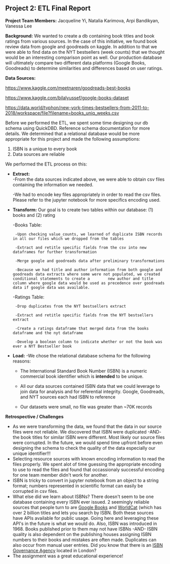 ## Project 2:  ETL Final Report

**Project Team Members:**  Jacqueline Yi, Natalia Karimova, Arpi Bandikyan, Vanessa Lee

**Background:** We wanted to create a db containing book titles and book ratings from various sources.  In the case of this initiative, we found book review data from google and goodreads on kaggle.  In addition to that we were able to find data on the NYT bestsellers (week counts) that we thought would be an interesting comparison point as well.  Our production database will ultimately compare two different data platforms (Google Books, Goodreads) to determine similarities and differences based on user ratings.

**Data Sources:**

  https://www.kaggle.com/meetnaren/goodreads-best-books
  
  https://www.kaggle.com/bilalyussef/google-books-dataset
  
  https://data.world/typhon/new-york-times-bestsellers-from-2011-to-2018/workspace/file?filename=books_uniq_weeks.csv
  
  
Before we performed the ETL, we spent some time designing our db schema using QuickDBD.  Reference schema documentation for more details.  We determined that a relational     database would be more appropriate for this project and made the following assumptions:
  1) ISBN is a unique to every book
  2) Data sources are reliable
  
We performed the ETL process on this:
  - **Extract:**  
    -From the data sources indicated above, we were able to obtain csv files containing the information we needed.
    
    -We had to encode key files appropriately in order to read the csv files.  Please refer to the jupyter notebook for more specifics encoding used.
    
  - **Transform:**  Our goal is to create two tables within our database: (1) books and (2) rating
  
    -Books Table:
    
         -Upon checking value_counts, we learned of duplicate ISBN records in all our files which we dropped from the tables
      
         -Extract and retitle specific fields from the csv into new dataframes for further transformation
      
         -Merge google and goodreads data after preliminary transformations
      
         -Because we had title and author information from both google and goodreads data extracts where some were not populated, we created conditional statements to create a        new author and title column where google data would be used as precedence over goodreads data if google data was available.
     
    -Ratings Table:
    
         -Drop duplicates from the NYT bestsellers extract
      
         -Extract and retitle specific fields from the NYT bestsellers extract
      
         -Create a ratings dataframe that merged data from the books dataframe and the nyt dataframe
      
         -Develop a boolean column to indicate whether or not the book was ever a NYT Bestseller book
      
   - **Load:** 
      -We chose the relational database schema for the following reasons:
      
        - The International Standard Book Number (ISBN) is a numeric commercial book identifier which is **intended** to be unique.
        
        - All our data sources contained ISBN data that we could leverage to join data for analysis and for referential integrity.  Google, Goodreads, and NYT sources each had ISBN to reference
           
        - Our datasets were small, no file was greater than ~70K records
 
**Retrospective / Challenges**
  - As we were transforming the data, we found that the data in our source files were not reliable.  We discovered that ISBN were duplicated -AND- the book titles for similar   ISBN were different.  Most likely our source files were corrupted.  In the future, we would spend time upfront before even designing the schema to check the quality of the data especially our unique identifier!!!  
  - Selecting resource sources with known encoding information to read the files properly.  We spent alot of time guessing the appropriate encoding to use to read the files and found that occassionaly successful encoding for one team member didn't work for another.
  - ISBN is tricky to convert in jupyter notebook from an object to a string format; numbers represented in scientific format can easily be corrupted in csv files. 
  - What else did we learn about ISBNs?  There doesn't seem to be one database containing every ISBN ever issued.  2 seemingly reliable sources that people turn to are [Google Books](https://developers.google.com/books/) and [WorldCat](https://www.worldcat.org/affiliate/tools?atype=wcapi) (which has over 2 billion titles and lets you search by ISBN.  Both these sources have APIs available for public usage.  Going here and leveraging these API's in the future is what we would do.  Also, ISBN was introduced in 1968.  Books published prior to them may not have ISBNs -AND- ISBN quality is also dependent on the publishing houses assigning ISBN numbers to their books and mistakes are often made.  Duplicates can also occur from manual user entries.  Did you know that there is an [ISBN Governance Agency](https://www.isbn-international.org/content/what-isbn) located in London? 
  - The assignment was a great educational experience!
  
















